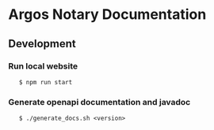 # Argos Notary Documentation

## Development

### Run local website

```shell
   $ npm run start
```

### Generate openapi documentation and javadoc

```shell
   $ ./generate_docs.sh <version>
```

